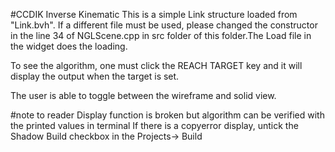 #CCDIK Inverse Kinematic
This is a simple Link structure loaded from "Link.bvh". If a different file must be used, please changed the constructor in the line 34 of NGLScene.cpp in src folder of this folder.The Load file in the widget does the loading.

To see the algorithm, one must click the REACH TARGET key and it will display the output when the target is set.

The user is able to toggle between the wireframe and solid view. 


#note to reader
Display function is broken but algorithm can be verified with the printed values in terminal
If there is a copyerror display, untick the Shadow Build checkbox in the Projects-> Build

